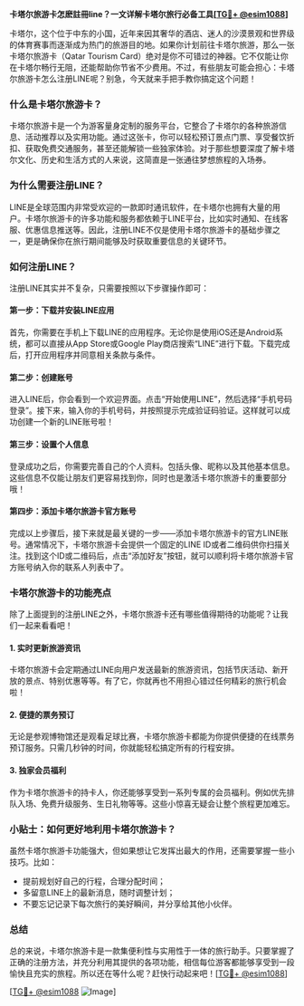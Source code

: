 **卡塔尔旅游卡怎麽註冊line？一文详解卡塔尔旅行必备工具[[TG💪+ @esim1088](https://t.me/s/esim1088)]**

卡塔尔，这个位于中东的小国，近年来因其奢华的酒店、迷人的沙漠景观和世界级的体育赛事而逐渐成为热门的旅游目的地。如果你计划前往卡塔尔旅游，那么一张卡塔尔旅游卡（Qatar Tourism Card）绝对是你不可错过的神器。它不仅能让你在卡塔尔畅行无阻，还能帮助你节省不少费用。不过，有些朋友可能会担心：卡塔尔旅游卡怎么注册LINE呢？别急，今天就来手把手教你搞定这个问题！

### 什么是卡塔尔旅游卡？

卡塔尔旅游卡是一个为游客量身定制的服务平台，它整合了卡塔尔的各种旅游信息、活动推荐以及实用功能。通过这张卡，你可以轻松预订景点门票、享受餐饮折扣、获取免费交通服务，甚至还能解锁一些独家体验。对于那些想要深度了解卡塔尔文化、历史和生活方式的人来说，这简直是一张通往梦想旅程的入场券。

### 为什么需要注册LINE？

LINE是全球范围内非常受欢迎的一款即时通讯软件，在卡塔尔也拥有大量的用户。卡塔尔旅游卡的许多功能和服务都依赖于LINE平台，比如实时通知、在线客服、优惠信息推送等。因此，注册LINE不仅是使用卡塔尔旅游卡的基础步骤之一，更是确保你在旅行期间能够及时获取重要信息的关键环节。

### 如何注册LINE？

注册LINE其实并不复杂，只需要按照以下步骤操作即可：

#### 第一步：下载并安装LINE应用

首先，你需要在手机上下载LINE的应用程序。无论你是使用iOS还是Android系统，都可以直接从App Store或Google Play商店搜索“LINE”进行下载。下载完成后，打开应用程序并同意相关条款与条件。

#### 第二步：创建账号

进入LINE后，你会看到一个欢迎界面。点击“开始使用LINE”，然后选择“手机号码登录”。接下来，输入你的手机号码，并按照提示完成验证码验证。这样就可以成功创建一个新的LINE账号啦！

#### 第三步：设置个人信息

登录成功之后，你需要完善自己的个人资料。包括头像、昵称以及其他基本信息。这些信息不仅能让朋友们更容易找到你，同时也是激活卡塔尔旅游卡的重要部分哦！

#### 第四步：添加卡塔尔旅游卡官方账号

完成以上步骤后，接下来就是最关键的一步——添加卡塔尔旅游卡的官方LINE账号。通常情况下，卡塔尔旅游卡会提供一个固定的LINE ID或者二维码供你扫描关注。找到这个ID或二维码后，点击“添加好友”按钮，就可以顺利将卡塔尔旅游卡官方账号纳入你的联系人列表中了。

### 卡塔尔旅游卡的功能亮点

除了上面提到的注册LINE之外，卡塔尔旅游卡还有哪些值得期待的功能呢？让我们一起来看看吧！

#### 1. 实时更新旅游资讯

卡塔尔旅游卡会定期通过LINE向用户发送最新的旅游资讯，包括节庆活动、新开放的景点、特别优惠等等。有了它，你就再也不用担心错过任何精彩的旅行机会啦！

#### 2. 便捷的票务预订

无论是参观博物馆还是观看足球比赛，卡塔尔旅游卡都能为你提供便捷的在线票务预订服务。只需几秒钟的时间，你就能轻松搞定所有的行程安排。

#### 3. 独家会员福利

作为卡塔尔旅游卡的持卡人，你还能够享受到一系列专属的会员福利。例如优先排队入场、免费升级服务、生日礼物等等。这些小惊喜无疑会让整个旅程更加难忘。

### 小贴士：如何更好地利用卡塔尔旅游卡？

虽然卡塔尔旅游卡功能强大，但如果想让它发挥出最大的作用，还需要掌握一些小技巧。比如：

- 提前规划好自己的行程，合理分配时间；
- 多留意LINE上的最新消息，随时调整计划；
- 不要忘记记录下每次旅行的美好瞬间，并分享给其他小伙伴。

### 总结

总的来说，卡塔尔旅游卡是一款集便利性与实用性于一体的旅行助手。只要掌握了正确的注册方法，并充分利用其提供的各项功能，相信每位游客都能够享受到一段愉快且充实的旅程。所以还在等什么呢？赶快行动起来吧！[[TG💪+ @esim1088](https://t.me/s/esim1088)]

[[TG💪+ @esim1088](https://t.me/s/esim1088) ![Image](https://i.postimg.cc/4NQfJmqS/Snipaste-2025-05-13-00-14-12.png)]